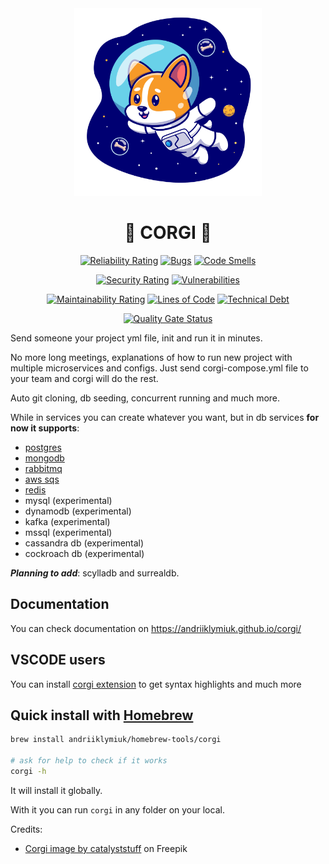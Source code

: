 <div align="center">
  <img width="300" height="300" src="./resources/corgi.png">
  
  # 🐶 CORGI 🐶
  [![Reliability Rating](https://sonarcloud.io/api/project_badges/measure?project=Andriiklymiuk_corgi&metric=reliability_rating)](https://sonarcloud.io/summary/new_code?id=Andriiklymiuk_corgi)
  [![Bugs](https://sonarcloud.io/api/project_badges/measure?project=Andriiklymiuk_corgi&metric=bugs)](https://sonarcloud.io/summary/new_code?id=Andriiklymiuk_corgi)
  [![Code Smells](https://sonarcloud.io/api/project_badges/measure?project=Andriiklymiuk_corgi&metric=code_smells)](https://sonarcloud.io/summary/new_code?id=Andriiklymiuk_corgi)

  [![Security Rating](https://sonarcloud.io/api/project_badges/measure?project=Andriiklymiuk_corgi&metric=security_rating)](https://sonarcloud.io/summary/new_code?id=Andriiklymiuk_corgi)
  [![Vulnerabilities](https://sonarcloud.io/api/project_badges/measure?project=Andriiklymiuk_corgi&metric=vulnerabilities)](https://sonarcloud.io/summary/new_code?id=Andriiklymiuk_corgi)

  [![Maintainability Rating](https://sonarcloud.io/api/project_badges/measure?project=Andriiklymiuk_corgi&metric=sqale_rating)](https://sonarcloud.io/summary/new_code?id=Andriiklymiuk_corgi)
  [![Lines of Code](https://sonarcloud.io/api/project_badges/measure?project=Andriiklymiuk_corgi&metric=ncloc)](https://sonarcloud.io/summary/new_code?id=Andriiklymiuk_corgi)
  [![Technical Debt](https://sonarcloud.io/api/project_badges/measure?project=Andriiklymiuk_corgi&metric=sqale_index)](https://sonarcloud.io/summary/new_code?id=Andriiklymiuk_corgi)

  [![Quality Gate Status](https://sonarcloud.io/api/project_badges/measure?project=Andriiklymiuk_corgi&metric=alert_status)](https://sonarcloud.io/summary/new_code?id=Andriiklymiuk_corgi)
</div>

Send someone your project yml file, init and run it in minutes.

No more long meetings, explanations of how to run new project with multiple microservices and configs. Just send corgi-compose.yml file to your team and corgi will do the rest.

Auto git cloning, db seeding, concurrent running and much more.

While in services you can create whatever you want, but in db services **for now it supports**: 
- [postgres](https://github.com/Andriiklymiuk/corgi_examples/tree/main/postgres)
- [mongodb](https://github.com/Andriiklymiuk/corgi_examples/blob/main/mongodb/mongodb-go.corgi-compose.yml)
- [rabbitmq](https://github.com/Andriiklymiuk/corgi_examples/blob/main/rabbitmq/rabbitmq-go-nestjs.corgi-compose.yml)
- [aws sqs](https://github.com/Andriiklymiuk/corgi_examples/blob/main/aws_sqs/aws_sqs_postgres_go_deno.corgi-compose.yml)
- [redis](https://github.com/Andriiklymiuk/corgi_examples/blob/main/redis/redis-bun-expo.corgi-compose.yml)
- mysql (experimental)
- dynamodb (experimental)
- kafka (experimental)
- mssql (experimental)
- cassandra db (experimental)
- cockroach db (experimental)

***Planning to add***: scylladb and surrealdb.

## Documentation

You can check documentation on https://andriiklymiuk.github.io/corgi/

## VSCODE users

You can install [corgi extension](https://marketplace.visualstudio.com/items?itemName=corgi.corgi) to get syntax highlights and much more


## Quick install with [Homebrew](https://brew.sh)

```bash
brew install andriiklymiuk/homebrew-tools/corgi

# ask for help to check if it works
corgi -h
```

It will install it globally.

With it you can run `corgi` in any folder on your local.



Credits:

- <a href="https://www.freepik.com/free-vector/cute-corgi-dog-astronaut-floating-space-cartoon-vector-icon-illustration-animal-science-icon-concept-isolated-premium-vector-flat-cartoon-style_22271104.htm#query=corgi%20icon&position=7&from_view=keyword">Corgi image by catalyststuff</a> on Freepik
